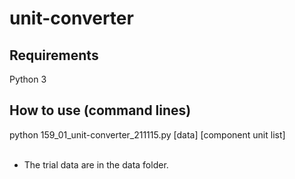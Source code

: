 # unit-converter


## Requirements
Python 3


## How to use (command lines)
python 159_01_unit-converter_211115.py [data] [component unit list]<br>
<br>


* The trial data are in the data folder.<br>


